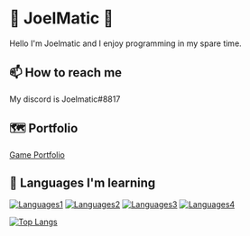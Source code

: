 
# 👋 JoelMatic 👋

Hello I'm Joelmatic and I enjoy programming in my spare time.


## 📫 How to reach me

My discord is Joelmatic#8817


## 🗺 Portfolio

[Game Portfolio](https://joelmatic.itch.io/)
## 📕 Languages I'm learning


[![Languages1](https://img.shields.io/badge/-C%23-blue)]()
[![Languages2](https://img.shields.io/badge/-HTML-brightgreen)]()
[![Languages3](https://img.shields.io/badge/-CSS-yellow)]()
[![Languages4](https://img.shields.io/badge/-Java-orange)]()

[![Top Langs](https://github-readme-stats.vercel.app/api/top-langs/?username=TheRealJoelmatic&layout=compact)](https://github.com/anuraghazra/github-readme-stats)
